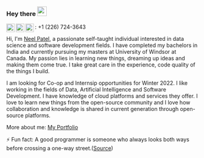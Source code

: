 ### Hey there <img src="https://media.giphy.com/media/hvRJCLFzcasrR4ia7z/giphy.gif" width="25px">

<a href="https://www.linkedin.com/in/neel-patel1998/">
  <img align="left" alt="Neel's LinkedIn" width="22px" src="https://raw.githubusercontent.com/peterthehan/peterthehan/master/assets/linkedin.svg" />
</a>
<a href="mailto:patel8s1@uwindsor.ca">
  <img align="left" alt="patel8s1@uwindsor.ca" width="22px" src="https://img.icons8.com/fluency/48/000000/mail.png"/>
</a>
<img align="left" alt="+12267243643" width="22px" src="https://img.icons8.com/emoji/48/000000/mobile-phone.png"/>
: +1 (226) 724-3643

Hi, I'm [Neel Patel](https://neelpatel1998.github.io/), a passionate self-taught individual interested in data science and software development fields. I have completed my bachelors in India and currently pursuing my masters at University of Windsor at Canada. My passion lies in learning new things, dreaming up ideas and making them come true. I take great care in the experience, code quality of the things I build.

I am looking for Co-op and Internsip opportunities for Winter 2022. I like working in the fields of Data, Artificial Intelligence and Software Development. I have knowledge of cloud platforms and services they offer. I love to learn new things from the open-source community and I love how collaboration and knowledge is shared in current generation through open-source platforms.

More about me: [My Portfolio](https://neelpatel1998.github.io/)

⚡ Fun fact: A good programmer is someone who always looks both ways before crossing a one-way street.([Source](https://devrant.com/rants/1008388/a-good-programmer-is-someone-who-always-looks-both-ways-before-crossing-a-one-wa))


